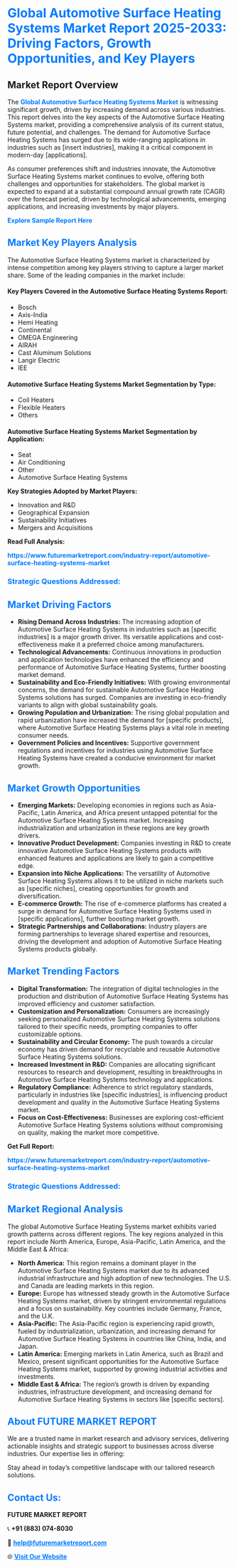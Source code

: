 <h1 style="color: #007BFF;">Global Automotive Surface Heating Systems Market Report 2025-2033: Driving Factors, Growth Opportunities, and Key Players</h1>

<section id="overview">
<h2>Market Report Overview</h2>
<p>The <a href="https://www.futuremarketreport.com/industry-report/automotive-surface-heating-systems-market" style="color: #007BFF; text-decoration: none;"><strong>Global Automotive Surface Heating Systems Market</strong></a> is witnessing significant growth, driven by increasing demand across various industries. This report delves into the key aspects of the Automotive Surface Heating Systems market, providing a comprehensive analysis of its current status, future potential, and challenges. The demand for Automotive Surface Heating Systems has surged due to its wide-ranging applications in industries such as [insert industries], making it a critical component in modern-day [applications].</p>
<p>As consumer preferences shift and industries innovate, the Automotive Surface Heating Systems market continues to evolve, offering both challenges and opportunities for stakeholders. The global market is expected to expand at a substantial compound annual growth rate (CAGR) over the forecast period, driven by technological advancements, emerging applications, and increasing investments by major players.</p>
</section>

<section id="overview">
<p><a href="https://www.futuremarketreport.com/request-sample/reportId=112155" style="color: #007BFF; text-decoration: none;"><strong>Explore Sample Report Here</strong></a></p>
</section>

<section id="key-players">
<h2 style="color: #007BFF;">Market Key Players Analysis</h2>
<p>The Automotive Surface Heating Systems market is characterized by intense competition among key players striving to capture a larger market share. Some of the leading companies in the market include:</p>
<h4>Key Players Covered in the Automotive Surface Heating Systems Report:</h4>
<ul><li>Bosch</li><li>Axis-India</li><li>Hemi Heating</li><li>Continental</li><li>OMEGA Engineering</li><li>AIRAH</li><li>Cast Aluminum Solutions</li><li>Langir Electric</li><li>IEE</li></ul>
<h4>Automotive Surface Heating Systems Market Segmentation by Type:</h4>
<ul><li>Coil Heaters</li><li>Flexible Heaters</li><li>Others</li></ul>

<h4>Automotive Surface Heating Systems Market Segmentation by Application:</h4>
<ul><li>Seat</li><li>Air Conditioning</li><li>Other</li><li>Automotive Surface Heating Systems</li></ul>
<p><strong>Key Strategies Adopted by Market Players:</strong></p>
<ul>
<li>Innovation and R&D</li>
<li>Geographical Expansion</li>
<li>Sustainability Initiatives</li>
<li>Mergers and Acquisitions</li>
</ul>
</section>

<section>
<p><strong>Read Full Analysis: </strong></p><a href="https://www.futuremarketreport.com/industry-report/automotive-surface-heating-systems-market" style="color: #007BFF; text-decoration: none;"><strong>https://www.futuremarketreport.com/industry-report/automotive-surface-heating-systems-market</strong></a>
<h3 style="color: #007BFF;">Strategic Questions Addressed:</h3>
</section>

<section id="driving-factors">
<h2 style="color: #007BFF;">Market Driving Factors</h2>
<ul>
<li><strong>Rising Demand Across Industries:</strong> The increasing adoption of Automotive Surface Heating Systems in industries such as [specific industries] is a major growth driver. Its versatile applications and cost-effectiveness make it a preferred choice among manufacturers.</li>
<li><strong>Technological Advancements:</strong> Continuous innovations in production and application technologies have enhanced the efficiency and performance of Automotive Surface Heating Systems, further boosting market demand.</li>
<li><strong>Sustainability and Eco-Friendly Initiatives:</strong> With growing environmental concerns, the demand for sustainable Automotive Surface Heating Systems solutions has surged. Companies are investing in eco-friendly variants to align with global sustainability goals.</li>
<li><strong>Growing Population and Urbanization:</strong> The rising global population and rapid urbanization have increased the demand for [specific products], where Automotive Surface Heating Systems plays a vital role in meeting consumer needs.</li>
<li><strong>Government Policies and Incentives:</strong> Supportive government regulations and incentives for industries using Automotive Surface Heating Systems have created a conducive environment for market growth.</li>
</ul>
</section>

<section id="growth-opportunities">
<h2 style="color: #007BFF;">Market Growth Opportunities</h2>
<ul>
<li><strong>Emerging Markets:</strong> Developing economies in regions such as Asia-Pacific, Latin America, and Africa present untapped potential for the Automotive Surface Heating Systems market. Increasing industrialization and urbanization in these regions are key growth drivers.</li>
<li><strong>Innovative Product Development:</strong> Companies investing in R&D to create innovative Automotive Surface Heating Systems products with enhanced features and applications are likely to gain a competitive edge.</li>
<li><strong>Expansion into Niche Applications:</strong> The versatility of Automotive Surface Heating Systems allows it to be utilized in niche markets such as [specific niches], creating opportunities for growth and diversification.</li>
<li><strong>E-commerce Growth:</strong> The rise of e-commerce platforms has created a surge in demand for Automotive Surface Heating Systems used in [specific applications], further boosting market growth.</li>
<li><strong>Strategic Partnerships and Collaborations:</strong> Industry players are forming partnerships to leverage shared expertise and resources, driving the development and adoption of Automotive Surface Heating Systems products globally.</li>
</ul>
</section>

<section id="trending-factors">
<h2 style="color: #007BFF;">Market Trending Factors</h2>
<ul>
<li><strong>Digital Transformation:</strong> The integration of digital technologies in the production and distribution of Automotive Surface Heating Systems has improved efficiency and customer satisfaction.</li>
<li><strong>Customization and Personalization:</strong> Consumers are increasingly seeking personalized Automotive Surface Heating Systems solutions tailored to their specific needs, prompting companies to offer customizable options.</li>
<li><strong>Sustainability and Circular Economy:</strong> The push towards a circular economy has driven demand for recyclable and reusable Automotive Surface Heating Systems solutions.</li>
<li><strong>Increased Investment in R&D:</strong> Companies are allocating significant resources to research and development, resulting in breakthroughs in Automotive Surface Heating Systems technology and applications.</li>
<li><strong>Regulatory Compliance:</strong> Adherence to strict regulatory standards, particularly in industries like [specific industries], is influencing product development and quality in the Automotive Surface Heating Systems market.</li>
<li><strong>Focus on Cost-Effectiveness:</strong> Businesses are exploring cost-efficient Automotive Surface Heating Systems solutions without compromising on quality, making the market more competitive.</li>
</ul>
</section>

<section>
<p><strong>Get Full Report: </strong></p><a href="https://www.futuremarketreport.com/industry-report/automotive-surface-heating-systems-market" style="color: #007BFF; text-decoration: none;"><strong>https://www.futuremarketreport.com/industry-report/automotive-surface-heating-systems-market</strong></a>
<h3 style="color: #007BFF;">Strategic Questions Addressed:</h3>
</section>


<section id="regional-analysis">
<h2 style="color: #007BFF;">Market Regional Analysis</h2>
<p>The global Automotive Surface Heating Systems market exhibits varied growth patterns across different regions. The key regions analyzed in this report include North America, Europe, Asia-Pacific, Latin America, and the Middle East & Africa:</p>
<ul>
<li><strong>North America:</strong> This region remains a dominant player in the Automotive Surface Heating Systems market due to its advanced industrial infrastructure and high adoption of new technologies. The U.S. and Canada are leading markets in this region.</li>
<li><strong>Europe:</strong> Europe has witnessed steady growth in the Automotive Surface Heating Systems market, driven by stringent environmental regulations and a focus on sustainability. Key countries include Germany, France, and the U.K.</li>
<li><strong>Asia-Pacific:</strong> The Asia-Pacific region is experiencing rapid growth, fueled by industrialization, urbanization, and increasing demand for Automotive Surface Heating Systems in countries like China, India, and Japan.</li>
<li><strong>Latin America:</strong> Emerging markets in Latin America, such as Brazil and Mexico, present significant opportunities for the Automotive Surface Heating Systems market, supported by growing industrial activities and investments.</li>
<li><strong>Middle East & Africa:</strong> The region’s growth is driven by expanding industries, infrastructure development, and increasing demand for Automotive Surface Heating Systems in sectors like [specific sectors].</li>
</ul>
</section>

<footer>
<h2 style="color: #007BFF;">About FUTURE MARKET REPORT</h2>
<p>We are a trusted name in market research and advisory services, delivering actionable insights and strategic support to businesses across diverse industries. Our expertise lies in offering:</p>

<p>Stay ahead in today’s competitive landscape with our tailored research solutions.</p>

<h2 style="color: #007BFF;">Contact Us:</h2>
<p><strong>FUTURE MARKET REPORT</strong></p>
<p>📞 <strong>+91 (883) 074-8030</strong></p>
<p>📧 <strong><a href="mailto:help@futuremarketreport.com" style="color: #007BFF;">help@futuremarketreport.com</a></strong></p>
<p>🌐 <strong><a href="https://www.futuremarketreport.com/" style="color: #007BFF;">Visit Our Website</a></strong></p>
</footer>